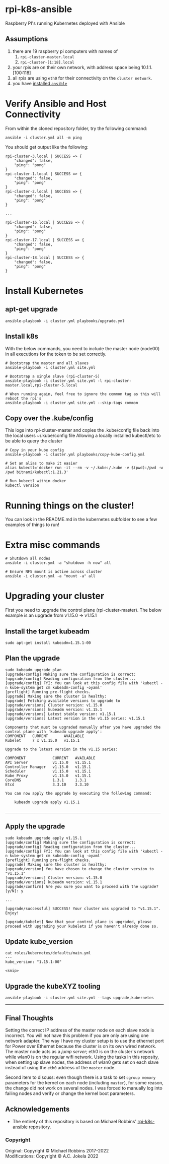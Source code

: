# rpi-k8s-ansible
Raspberry PI's running Kubernetes deployed with Ansible

## Assumptions

1.  there are 19 raspberry pi computers with names of
    1.  ```rpi-cluster-master.local```
    2.  ```rpi-cluster-[1:18].local```
2.  your rpis are on their own network, with address space being 10.1.1.[100:118]
3.  all rpis are using ```eth0``` for their connectivity on the ```cluster network```.
4.  you have [installed ```ansible```](https://www.theurbanpenguin.com/installing-ansible-on-the-raspberry-pi/)

# Verify Ansible and Host Connectivity

From within the cloned repository folder, try the following command:

```
ansible -i cluster.yml all -m ping
```

You should get output like the following:
```
rpi-cluster-3.local | SUCCESS => {
    "changed": false,
    "ping": "pong"
}
rpi-cluster-1.local | SUCCESS => {
    "changed": false,
    "ping": "pong"
}
rpi-cluster-2.local | SUCCESS => {
    "changed": false,
    "ping": "pong"
}

...

rpi-cluster-16.local | SUCCESS => {
    "changed": false,
    "ping": "pong"
}
rpi-cluster-17.local | SUCCESS => {
    "changed": false,
    "ping": "pong"
}
rpi-cluster-18.local | SUCCESS => {
    "changed": false,
    "ping": "pong"
}

```

# Install Kubernetes
## apt-get upgrade
```
ansible-playbook -i cluster.yml playbooks/upgrade.yml
```


## Install k8s
With the below commands, you need to include the master node (node00) in all executions for the token to be set correctly.
```
# Bootstrap the master and all slaves
ansible-playbook -i cluster.yml site.yml

# Bootstrap a single slave (rpi-cluster-5)
ansible-playbook -i cluster.yml site.yml -l rpi-cluster-master.local,rpi-cluster-5.local

# When running again, feel free to ignore the common tag as this will reboot the rpi's
ansible-playbook -i cluster.yml site.yml --skip-tags common
```

## Copy over the .kube/config
This logs into rpi-cluster-master and copies the .kube/config file back into the local users ~/.kube/config file
Allowing a locally installed kubectl/etc to be able to query the cluster

```
# Copy in your kube config
ansible-playbook -i cluster.yml playbooks/copy-kube-config.yml

# Set an alias to make it easier
alias kubectl='docker run -it --rm -v ~/.kube:/.kube -v $(pwd):/pwd -w /pwd bitnami/kubectl:1.21.3'

# Run kubectl within docker
kubectl version
```

# Running things on the cluster!
You can look in the README.md in the kubernetes subfolder to see a few examples of things to run!

# Extra misc commands
```
# Shutdown all nodes
ansible -i cluster.yml -a "shutdown -h now" all

# Ensure NFS mount is active across cluster
ansible -i cluster.yml -a "mount -a" all
```

# Upgrading your cluster
First you need to upgrade the control plane (rpi-cluster-master).
The below example is an upgrade from v1.15.0 -> v1.15.1

## Install the target kubeadm
```
sudo apt-get install kubeadm=1.15.1-00
```

## Plan the upgrade
```
sudo kubeadm upgrade plan
[upgrade/config] Making sure the configuration is correct:
[upgrade/config] Reading configuration from the cluster...
[upgrade/config] FYI: You can look at this config file with 'kubectl -n kube-system get cm kubeadm-config -oyaml'
[preflight] Running pre-flight checks.
[upgrade] Making sure the cluster is healthy:
[upgrade] Fetching available versions to upgrade to
[upgrade/versions] Cluster version: v1.15.0
[upgrade/versions] kubeadm version: v1.15.1
[upgrade/versions] Latest stable version: v1.15.1
[upgrade/versions] Latest version in the v1.15 series: v1.15.1

Components that must be upgraded manually after you have upgraded the control plane with 'kubeadm upgrade apply':
COMPONENT   CURRENT       AVAILABLE
Kubelet     7 x v1.15.0   v1.15.1

Upgrade to the latest version in the v1.15 series:

COMPONENT            CURRENT   AVAILABLE
API Server           v1.15.0   v1.15.1
Controller Manager   v1.15.0   v1.15.1
Scheduler            v1.15.0   v1.15.1
Kube Proxy           v1.15.0   v1.15.1
CoreDNS              1.3.1     1.3.1
Etcd                 3.3.10    3.3.10

You can now apply the upgrade by executing the following command:

	kubeadm upgrade apply v1.15.1

_____________________________________________________________________
```

## Apply the upgrade
```
sudo kubeadm upgrade apply v1.15.1
[upgrade/config] Making sure the configuration is correct:
[upgrade/config] Reading configuration from the cluster...
[upgrade/config] FYI: You can look at this config file with 'kubectl -n kube-system get cm kubeadm-config -oyaml'
[preflight] Running pre-flight checks.
[upgrade] Making sure the cluster is healthy:
[upgrade/version] You have chosen to change the cluster version to "v1.15.1"
[upgrade/versions] Cluster version: v1.15.0
[upgrade/versions] kubeadm version: v1.15.1
[upgrade/confirm] Are you sure you want to proceed with the upgrade? [y/N]: y

...

[upgrade/successful] SUCCESS! Your cluster was upgraded to "v1.15.1". Enjoy!

[upgrade/kubelet] Now that your control plane is upgraded, please proceed with upgrading your kubelets if you haven't already done so.
```

## Update kube_version
```
cat roles/kubernetes/defaults/main.yml
---
kube_version: "1.15.1-00"

<snip>
```

## Upgrade the kubeXYZ tooling
```
ansible-playbook -i cluster.yml site.yml --tags upgrade,kubernetes
```

----

## Final Thoughts

Setting the correct IP address of the master node on each slave node is incorrect. You will not have this problem if you are only are using one network adapter.  The way I have my cluster setup is to use the ethernet port for Power over Ethernet because the cluster is on its own wired network.  The master node acts as a *jump server*; eth0 is on the cluster's network while wlan0 is on the regular wifi network.  Using the tasks in this reposity, when setting up slave nodes, the address of wlan0 gets set on each slave instead of using the ```eth0``` address of the ```master``` node.

Second item to discuss: even though there is a task to set ```cgroup memory``` parameters for the kernel on each node (including ```master```), for some reason, the change did not work on several nodes.  I was forced to manually log into failing nodes and verify or change the kernel boot parameters.

## Acknowledgements

* The entirety of this repository is based on Michael Robbins' [rpi-k8s-ansible](https://github.com/michael-robbins/rpi-k8s-ansible) repository.

### Copyright
Original: Copyright &copy; Michael Robbins 2017-2022
</br>
Modifications: Copyright &copy; A.C. Jokela 2022 

